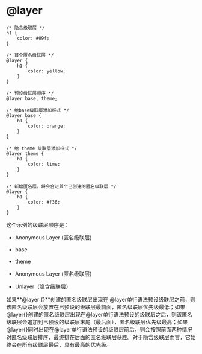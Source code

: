 # @layer

```
/* 隐含级联层 */
h1 {
    color: #09f;
}

/* 首个匿名级联层 */
@layer {
    h1 {
        color: yellow;
    }
}

/* 预设级联层顺序 */
@layer base, theme;

/* 给base级联层添加样式 */
@layer base {
    h1 {
        color: orange;
    }
}

/* 给 theme 级联层添加样式 */
@layer theme {
    h1 {
        color: lime;
    }
}

/* 新增匿名层，将会合进首个已创建的匿名级联层 */
@layer {
    h1 {
        color: #f36;
    }
}
```

这个示例的级联层顺序是：<br/>

- Anonymous Layer (匿名级联层)<br/>

- base<br/>

- theme<br/>

- Anonymous Layer (匿名级联层)<br/>

- Unlayer（隐含级联层）<br/>



​如果**@layer {}**创建的匿名级联层出现在 @layer单行语法预设级联层之前，则该匿名级联层会放置在已预设的级联层最前面，匿名级联层优先级最低；如果@layer{}创建的匿名级联层出现在@layer单行语法预设的级联层之后，则该匿名级联层会追加到已预设的级联层末尾（最后面），匿名级联层优先级最高；如果@layer{}同时出现在@layer单行语法预设的级联层前后，则会按照前面两种情况对匿名级联层排序，最终排在后面的匿名级联层获胜。对于隐含级联层而言，它始终会在所有级联层最后，具有最高的优先级。
